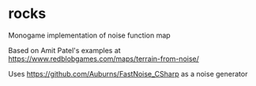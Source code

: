 # rocks
Monogame implementation of noise function map

Based on Amit Patel's examples at https://www.redblobgames.com/maps/terrain-from-noise/

Uses https://github.com/Auburns/FastNoise_CSharp as a noise generator
